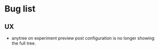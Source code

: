
# Bug list

## UX
- anytree on experiment preview post configuration is no longer showing the full tree.